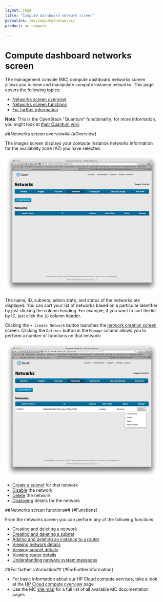 ```yaml
---
layout: page
title: "Compute dashboard network screen"
permalink: /mc/compute/networks/
product: mc-compute

---
```

# Compute dashboard networks screen

The management console (MC) compute dashboard networks screen allows you to view and manipulate compute instance networks.  This page covers the following topics:

* [Networks screen overview](#Overview)
* [Networks screen functions](#Functions)
* [For further information](#ForFurtherInformation)

**Note**: This is the OpenStack "Quantum" functionality; for more information, you might look at [their Quantum wiki](https://wiki.openstack.org/wiki/Quantum).


##Networks screen overview## {#Overview}

The images screen displays your compute instance networks information for the availability zone (AZ) you have selected.

<img src="media/compute-networks00.png" width="580" alt="" />

The name, ID, subnets, admin state, and status of the networks are displayed.  You can sort your list of networks based on a particular identifier by just clicking the column heading.  For example, if you want to sort the list by ID, just click the `ID` column header.  

Clicking the `+ Create Network` button launches the [network creation screen](/mc/compute/networks/create-network) screen.  Clicking the `Options` button in the `Manage` column allows you to perform a number of functions on that network:

<img src="media/compute-networks01.png" width="580" alt="" />

* [Create a subnet](/mc/compute/networks/create-subnet/) for that network
* [Disable](/mc/compute/networks/enable-network) the network
* [Delete](/mc/compute/networks/create-network#Deleting/) the network
* [Displaying](/mc/compute/networks/view-network/) details for the network


##Networks screen functions## {#Functions}

From the networks screen you can perform any of the following functions:

* [Creating and deleting a network](/mc/compute/networks/create-network/)
* [Creating and deleting a subnet](/mc/compute/networks/create-subnet/)
* [Adding and deleting an instance to a router](/mc/compute/networks/create-router/)
* [Viewing network details](/mc/compute/networks/view-network/)
* [Viewing subnet details](/mc/compute/networks/view-subnet/)
* [Viewing router details](/mc/compute/networks/view-router/)
* [Understanding network system messages](/mc/compute/networks/sys-messages/)


##For further information## {#ForFurtherInformation}

* For basic information about our HP Cloud compute services, take a look at the [HP Cloud compute overview](/compute/) page
* Use the MC [site map](/mc/sitemap) for a full list of all available MC documentation pages
